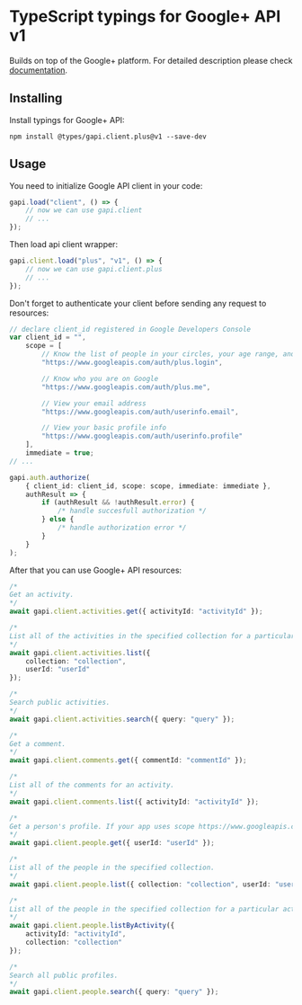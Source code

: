 # TypeScript typings for Google+ API v1

Builds on top of the Google+ platform. For detailed description please check
[documentation](https://developers.google.com/+/api/).

## Installing

Install typings for Google+ API:

```
npm install @types/gapi.client.plus@v1 --save-dev
```

## Usage

You need to initialize Google API client in your code:

```typescript
gapi.load("client", () => {
    // now we can use gapi.client
    // ...
});
```

Then load api client wrapper:

```typescript
gapi.client.load("plus", "v1", () => {
    // now we can use gapi.client.plus
    // ...
});
```

Don't forget to authenticate your client before sending any request to
resources:

```typescript
// declare client_id registered in Google Developers Console
var client_id = "",
    scope = [
        // Know the list of people in your circles, your age range, and language
        "https://www.googleapis.com/auth/plus.login",

        // Know who you are on Google
        "https://www.googleapis.com/auth/plus.me",

        // View your email address
        "https://www.googleapis.com/auth/userinfo.email",

        // View your basic profile info
        "https://www.googleapis.com/auth/userinfo.profile"
    ],
    immediate = true;
// ...

gapi.auth.authorize(
    { client_id: client_id, scope: scope, immediate: immediate },
    authResult => {
        if (authResult && !authResult.error) {
            /* handle succesfull authorization */
        } else {
            /* handle authorization error */
        }
    }
);
```

After that you can use Google+ API resources:

```typescript
/* 
Get an activity.  
*/
await gapi.client.activities.get({ activityId: "activityId" });

/* 
List all of the activities in the specified collection for a particular user.  
*/
await gapi.client.activities.list({
    collection: "collection",
    userId: "userId"
});

/* 
Search public activities.  
*/
await gapi.client.activities.search({ query: "query" });

/* 
Get a comment.  
*/
await gapi.client.comments.get({ commentId: "commentId" });

/* 
List all of the comments for an activity.  
*/
await gapi.client.comments.list({ activityId: "activityId" });

/* 
Get a person's profile. If your app uses scope https://www.googleapis.com/auth/plus.login, this method is guaranteed to return ageRange and language.  
*/
await gapi.client.people.get({ userId: "userId" });

/* 
List all of the people in the specified collection.  
*/
await gapi.client.people.list({ collection: "collection", userId: "userId" });

/* 
List all of the people in the specified collection for a particular activity.  
*/
await gapi.client.people.listByActivity({
    activityId: "activityId",
    collection: "collection"
});

/* 
Search all public profiles.  
*/
await gapi.client.people.search({ query: "query" });
```
